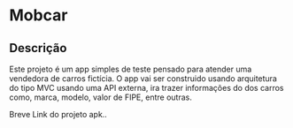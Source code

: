 # Mobcar

## Descrição

  Este projeto é um app simples de teste pensado
para atender uma vendedora de carros fictícia.
  O app vai ser construido usando arquitetura do tipo MVC
usando uma API externa, ira trazer informações do dos carros como, 
marca, modelo, valor de FIPE, entre outras.


Breve Link do projeto apk..
